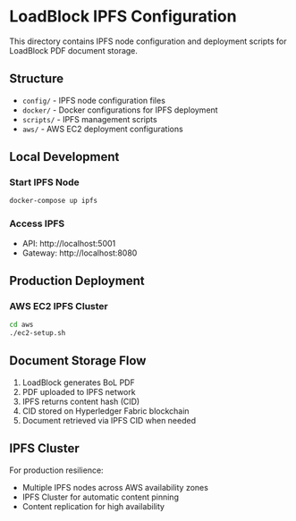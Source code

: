 # LoadBlock IPFS Configuration

This directory contains IPFS node configuration and deployment scripts for LoadBlock PDF document storage.

## Structure

- `config/` - IPFS node configuration files
- `docker/` - Docker configurations for IPFS deployment
- `scripts/` - IPFS management scripts
- `aws/` - AWS EC2 deployment configurations

## Local Development

### Start IPFS Node
```bash
docker-compose up ipfs
```

### Access IPFS
- API: http://localhost:5001
- Gateway: http://localhost:8080

## Production Deployment

### AWS EC2 IPFS Cluster
```bash
cd aws
./ec2-setup.sh
```

## Document Storage Flow

1. LoadBlock generates BoL PDF
2. PDF uploaded to IPFS network
3. IPFS returns content hash (CID)
4. CID stored on Hyperledger Fabric blockchain
5. Document retrieved via IPFS CID when needed

## IPFS Cluster

For production resilience:
- Multiple IPFS nodes across AWS availability zones
- IPFS Cluster for automatic content pinning
- Content replication for high availability